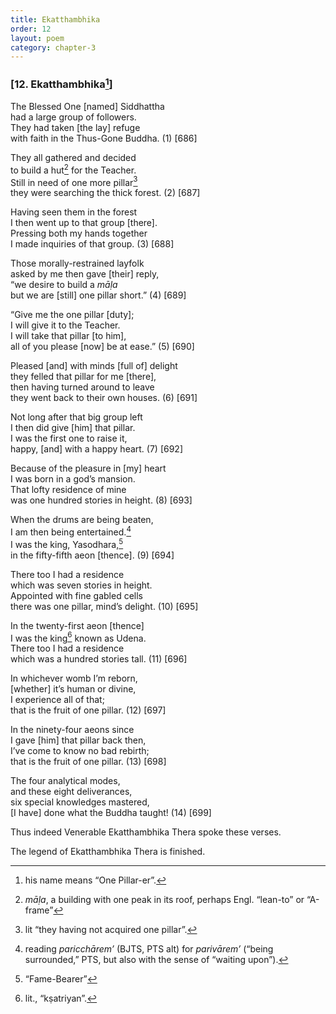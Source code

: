 ```yaml
---
title: Ekatthambhika
order: 12
layout: poem
category: chapter-3
---
```


### \[12. Ekatthambhika[^1]\]

The Blessed One \[named\] Siddhattha  
had a large group of followers.  
They had taken \[the lay\] refuge  
with faith in the Thus-Gone Buddha. (1) \[686\]

They all gathered and decided  
to build a hut[^2] for the Teacher.  
Still in need of one more pillar[^3]  
they were searching the thick forest. (2) \[687\]

Having seen them in the forest  
I then went up to that group \[there\].  
Pressing both my hands together  
I made inquiries of that group. (3) \[688\]

Those morally-restrained layfolk  
asked by me then gave \[their\] reply,  
“we desire to build a *māḷa*  
but we are \[still\] one pillar short.” (4) \[689\]

“Give me the one pillar \[duty\];  
I will give it to the Teacher.  
I will take that pillar \[to him\],  
all of you please \[now\] be at ease.” (5) \[690\]

Pleased \[and\] with minds \[full of\] delight  
they felled that pillar for me \[there\],  
then having turned around to leave  
they went back to their own houses. (6) \[691\]

Not long after that big group left  
I then did give \[him\] that pillar.  
I was the first one to raise it,  
happy, \[and\] with a happy heart. (7) \[692\]

Because of the pleasure in \[my\] heart  
I was born in a god’s mansion.  
That lofty residence of mine  
was one hundred stories in height. (8) \[693\]

When the drums are being beaten,  
I am then being entertained.[^4]  
I was the king, Yasodhara,[^5]  
in the fifty-fifth aeon \[thence\]. (9) \[694\]

There too I had a residence  
which was seven stories in height.  
Appointed with fine gabled cells  
there was one pillar, mind’s delight. (10) \[695\]

In the twenty-first aeon \[thence\]  
I was the king[^6] known as Udena.  
There too I had a residence  
which was a hundred stories tall. (11) \[696\]

In whichever womb I’m reborn,  
\[whether\] it’s human or divine,  
I experience all of that;  
that is the fruit of one pillar. (12) \[697\]

In the ninety-four aeons since  
I gave \[him\] that pillar back then,  
I’ve come to know no bad rebirth;  
that is the fruit of one pillar. (13) \[698\]

The four analytical modes,  
and these eight deliverances,  
six special knowledges mastered,  
\[I have\] done what the Buddha taught! (14) \[699\]

Thus indeed Venerable Ekatthambhika Thera spoke these verses.

The legend of Ekatthambhika Thera is finished.

[^1]: his name means “One Pillar-er”.

[^2]: *māḷa*, a building with one peak in its roof, perhaps Engl. “lean-to” or “A-frame”

[^3]: lit “they having not acquired one pillar”.

[^4]: reading *pari<span class="diacritics" data-state="on">c</span><span class="no-diacritics" data-state="off">ch</span>ārem’* (BJTS, PTS alt) for *parivārem’* (“being surrounded,” PTS, but also with the sense of “waiting upon”).

[^5]: “Fame-Bearer”

[^6]: lit., “kṣatriyan”.
